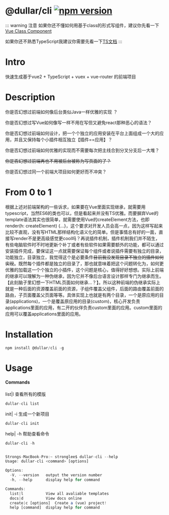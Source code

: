 # @dullar/cli [![npm version](https://badge.fury.io/js/@dullar%2Fcli.svg)](https://badge.fury.io/js/@dullar%2Fcli)

::: warning 注意
如果你还不懂如何用基于class的形式写组件，建议你先看一下 [Vue Class Component](./vue-class-component.md)

如果你还不熟悉TypeScript我建议你需要先看一下[TS文档](https://www.typescriptlang.org/docs/handbook/intro.html)
:::

# Intro

快速生成基于vue2 + TypeScript + vuex + vue-router 的前端项目

# Description

你是否幻想过前端如何像后台类似Java一样优雅的实现<Badge text="继承😊"/>  ？

你是否幻想过写Vue如何像写<Badge text="TypeScript" />一样不用在写<Badge text="HTML template😡" type="error"/>但又避免react那种恶心的<Badge text="jsx😡" type="error"/>语法？

你是否幻想过前端如何设计<Badge text="插件机制😊"/>，把一个个独立的应用安装在平台上面组成一个大的应用，并且又保持每个小插件相互独立【插件==应用】？

你是否幻想过前端如何优雅的实现<Badge text="二开机制😊"/>而不需要每次把主线合到分叉分支后一大堆<Badge text="报错😭" type="error"/>？

~~你是否幻想过前端再也不用被后台<Badge text="鄙视👎" type="error"/>被称为写页面的了？~~

你是否幻想过同一个前端大项目如何更好<Badge text="多人协同😊"/>而不冲突？

# From 0 to 1
根据上述对前端架构的一些诉求，如果要在Vue里面实现继承，就需要用typescript，当然ES6的类也可以，但是看起来并没有TS优雅。而要摒弃Vue的template语法其实也很简单，就需要使用Vue的createElement方法，也即render(h: createElement) {...}，这个要求对开发人员会高一点，因为这样写起来比较不直观，没有写HTML那样结构化语义化的简单。但是事情总有好的一面，直接写render不是更高级感觉更cool吗？再说插件机制，插件机制我们并不陌生，有些电脑软件时不时地更新个补丁或者有些软件如果需要额外的功能，都可以通过安装插件完成，要保证这一点就需要保证每个组件或者说插件需要有独立的目录，功能独立，目录独立，我觉得这个是必要条件~~目前我没发现目录不独立的插件如何实现~~。既然每个插件都是独立的目录了，那也就意味着把这个问题转化为，如何更优雅的加载这一个个独立的小插件，这个问题是核心，值得好好想想。实际上前端的继承可以理解为一种伪继承，因为它并不像后台语言设计那样专门为继承而生。【此刻脑子里幻想一下HTML页面如何继承...？】。所以这种前端的伪继承实际上就是一种后面的资源覆盖前面的资源，子组件覆盖父组件，后面的路由覆盖前面的路由，子页面覆盖父页面等等。具体实现上也就是有两个目录，一个是原应用的目录(applications)，一个是覆盖原应用的目录(custom)，核心开发负责applications里面的应用，有二开的伙伴负责custom里面的应用。custom里面的应用可以覆盖applications里面的应用。

# Installation

```js
npm install @dullar/cli -g
```
# Usage

#### Commands

list|l          查看所有的模版
```js
dullar-cli list
```

init| -i          生成一个新项目
```js
dullar-cli init
```



help| -h          帮助查看命令
```js
dullar-cli -h


Strongs-MacBook-Pro:~ stronglee$ dullar-cli --help
Usage: dullar-cli <command> [options]

Options:
  -V, --version   output the version number
  -h, --help      display help for command

Commands:
  list|l          View all avaliable templates
  docs|d          View docs online
  create|c [options]  Create a (vue) project!
  help [command]  display help for command

```